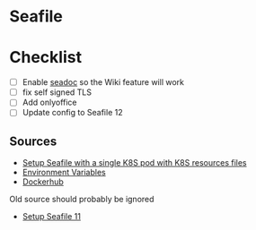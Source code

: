 # Seafile

# Checklist

- [ ] Enable [seadoc](https://manual.seafile.com/11.0/extra_setup/setup_seadoc/) so the Wiki feature will work
- [ ] fix self signed TLS 
- [ ] Add onlyoffice 
- [ ] Update config to Seafile 12

## Sources
* [Setup Seafile with a single K8S pod with K8S resources files](https://manual.seafile.com/12.0/setup/k8s_single_node/#system-requirements)
* [Environment Variables](https://manual.seafile.com/12.0/config/env/)
* [Dockerhub](https://hub.docker.com/r/seafileltd/seafile-mc/tags)

Old source should probably be ignored
* [Setup Seafile 11](https://manual.seafile.com/11.0/deploy/deploy_with_k8s/)
